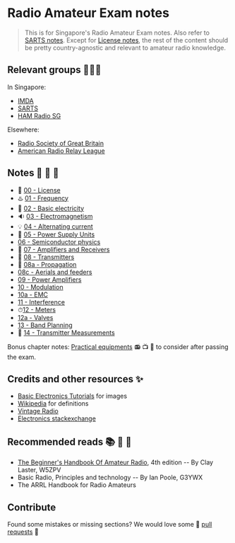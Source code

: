 # Radio Amateur Exam notes

> This is for Singapore's Radio Amateur Exam notes. Also refer to [SARTS notes](http://www.sarts.org.sg/rae/studyrae.html). Except for [License notes](00_license.md), the rest of the content should be pretty country-agnostic and relevant to amateur radio knowledge.

## Relevant groups 👫👭👬

In Singapore:

- [IMDA](https://www.imda.gov.sg/)
- [SARTS](http://www.sarts.org.sg/)
- [HAM Radio SG](https://www.facebook.com/groups/232268357146272/)

Elsewhere:

- [Radio Society of Great Britain](http://rsgb.org/)
- [American Radio Relay League](http://arrl.org/)

## Notes 📄 📃 📑

- 📄 [00 - License](00_license.md)
- ♨️ [01 - Frequency](01_frequency.md)
- 🔋 [02 - Basic electricity](02_basic_electricity.md)
- 🔉 [03 - Electromagnetism](03_electromagnetism.md)
- 💡 [04 - Alternating current](04_alternating_current.md)
- 🔌 [05 - Power Supply Units](50_power_supply_units.md)
- [06 - Semiconductor physics](06_semiconductor_physics.md)
- 📢 [07 - Amplifiers and Receivers](07_amplifiers_receivers.md)
- 📡 [08 - Transmitters](08_transmitters.md)
- 💨 [08a - Propagation](08a_propagation.md)
- [08c - Aerials and feeders](08c_aerials_feeders.md)
- [09 - Power Amplifiers](09_power_amplifier.md)
- [10 - Modulation](10_modulation.md)
- [10a - EMC](10a_emc.md)
- [11 - Interference](11_interference.md)
- ⏱[12 - Meters](12_meters.md)
- [12a - Valves](12a_valves.md)
- [13 - Band Planning](13_band_planning.md)
- 📏 [14 - Transmitter Measurements](14_transmitter_measurements.md)

Bonus chapter notes: [Practical equipments](15_equipment.md) 📻 📺 📡 to consider after passing the exam.

## Credits and other resources ✨

- [Basic Electronics Tutorials](http://www.electronics-tutorials.ws/) for images
- [Wikipedia](https://en.wikipedia.org/wiki/Main_Page) for definitions
- [Vintage Radio](http://www.vintage-radio.com/)
- [Electronics stackexchange](https://electronics.stackexchange.com)

## Recommended reads 📚 📗 📖
- [The Beginner's Handbook Of Amateur Radio](http://www.amazon.com/Beginners-Handbook-Amateur-Radio/dp/0071361871), 4th edition -- By Clay Laster, W5ZPV
- Basic Radio, Principles and technology -- By Ian Poole, G3YWX
- The ARRL Handbook for Radio Amateurs

## Contribute

Found some mistakes or missing sections? We would love some 💖 [pull requests](https://help.github.com/articles/using-pull-requests/) 💖
